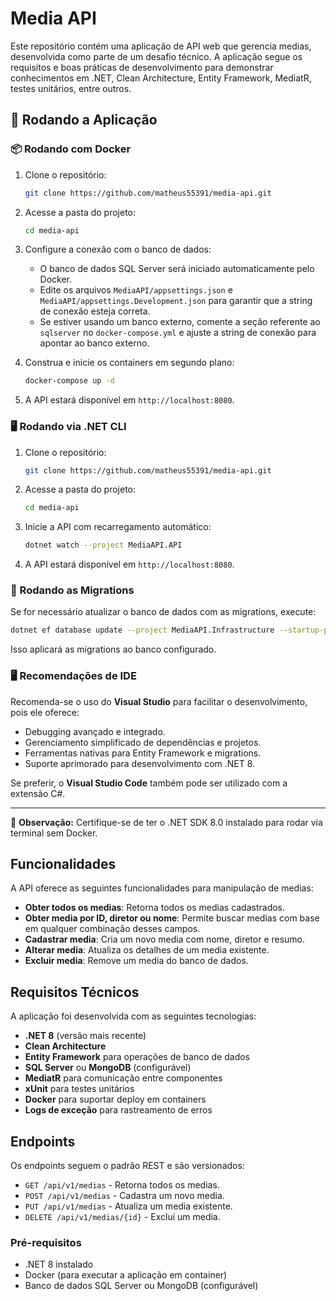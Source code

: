 # Media API

Este repositório contém uma aplicação de API web que gerencia medias, desenvolvida como parte de um desafio técnico. A aplicação segue os requisitos e boas práticas de desenvolvimento para demonstrar conhecimentos em .NET, Clean Architecture, Entity Framework, MediatR, testes unitários, entre outros.

## 🚀 Rodando a Aplicação

### 📦 Rodando com Docker

1. Clone o repositório:

   ```bash
   git clone https://github.com/matheus55391/media-api.git
   ```

2. Acesse a pasta do projeto:

   ```bash
   cd media-api
   ```

3. Configure a conexão com o banco de dados:

   - O banco de dados SQL Server será iniciado automaticamente pelo Docker.
   - Edite os arquivos `MediaAPI/appsettings.json` e `MediaAPI/appsettings.Development.json` para garantir que a string de conexão esteja correta.
   - Se estiver usando um banco externo, comente a seção referente ao `sqlserver` no `docker-compose.yml` e ajuste a string de conexão para apontar ao banco externo.

4. Construa e inicie os containers em segundo plano:

   ```bash
   docker-compose up -d
   ```

5. A API estará disponível em `http://localhost:8080`.

### 🖥️ Rodando via .NET CLI

1. Clone o repositório:

   ```bash
   git clone https://github.com/matheus55391/media-api.git
   ```

2. Acesse a pasta do projeto:

   ```bash
   cd media-api
   ```

3. Inicie a API com recarregamento automático:

   ```bash
   dotnet watch --project MediaAPI.API
   ```

4. A API estará disponível em `http://localhost:8080`.

### 📌 Rodando as Migrations

Se for necessário atualizar o banco de dados com as migrations, execute:

```bash
dotnet ef database update --project MediaAPI.Infrastructure --startup-project MediaAPI.API
```

Isso aplicará as migrations ao banco configurado.

### 🖥️ Recomendações de IDE

Recomenda-se o uso do **Visual Studio** para facilitar o desenvolvimento, pois ele oferece:

- Debugging avançado e integrado.
- Gerenciamento simplificado de dependências e projetos.
- Ferramentas nativas para Entity Framework e migrations.
- Suporte aprimorado para desenvolvimento com .NET 8.

Se preferir, o **Visual Studio Code** também pode ser utilizado com a extensão C#.

---

🔹 **Observação:** Certifique-se de ter o .NET SDK 8.0 instalado para rodar via terminal sem Docker.

## Funcionalidades

A API oferece as seguintes funcionalidades para manipulação de medias:

- **Obter todos os medias**: Retorna todos os medias cadastrados.
- **Obter media por ID, diretor ou nome**: Permite buscar medias com base em qualquer combinação desses campos.
- **Cadastrar media**: Cria um novo media com nome, diretor e resumo.
- **Alterar media**: Atualiza os detalhes de um media existente.
- **Excluir media**: Remove um media do banco de dados.

## Requisitos Técnicos

A aplicação foi desenvolvida com as seguintes tecnologias:

- **.NET 8** (versão mais recente)
- **Clean Architecture**
- **Entity Framework** para operações de banco de dados
- **SQL Server** ou **MongoDB** (configurável)
- **MediatR** para comunicação entre componentes
- **xUnit** para testes unitários
- **Docker** para suportar deploy em containers
- **Logs de exceção** para rastreamento de erros

## Endpoints

Os endpoints seguem o padrão REST e são versionados:

- `GET /api/v1/medias` - Retorna todos os medias.
- `POST /api/v1/medias` - Cadastra um novo media.
- `PUT /api/v1/medias` - Atualiza um media existente.
- `DELETE /api/v1/medias/{id}` - Exclui um media.

### Pré-requisitos

- .NET 8 instalado
- Docker (para executar a aplicação em container)
- Banco de dados SQL Server ou MongoDB (configurável)
